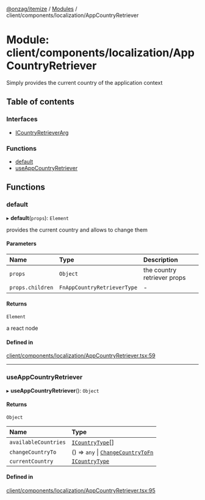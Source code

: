 [@onzag/itemize](../README.md) / [Modules](../modules.md) / client/components/localization/AppCountryRetriever

# Module: client/components/localization/AppCountryRetriever

Simply provides the current country of the application context

## Table of contents

### Interfaces

- [ICountryRetrieverArg](../interfaces/client_components_localization_AppCountryRetriever.ICountryRetrieverArg.md)

### Functions

- [default](client_components_localization_AppCountryRetriever.md#default)
- [useAppCountryRetriever](client_components_localization_AppCountryRetriever.md#useappcountryretriever)

## Functions

### default

▸ **default**(`props`): `Element`

provides the current country and allows to change them

#### Parameters

| Name | Type | Description |
| :------ | :------ | :------ |
| `props` | `Object` | the country retriever props |
| `props.children` | `FnAppCountryRetrieverType` | - |

#### Returns

`Element`

a react node

#### Defined in

[client/components/localization/AppCountryRetriever.tsx:59](https://github.com/onzag/itemize/blob/a24376ed/client/components/localization/AppCountryRetriever.tsx#L59)

___

### useAppCountryRetriever

▸ **useAppCountryRetriever**(): `Object`

#### Returns

`Object`

| Name | Type |
| :------ | :------ |
| `availableCountries` | [`ICountryType`](../interfaces/imported_resources.ICountryType.md)[] |
| `changeCountryTo` | () => `any` \| [`ChangeCountryToFn`](client_internal_providers_locale_provider.md#changecountrytofn) |
| `currentCountry` | [`ICountryType`](../interfaces/imported_resources.ICountryType.md) |

#### Defined in

[client/components/localization/AppCountryRetriever.tsx:95](https://github.com/onzag/itemize/blob/a24376ed/client/components/localization/AppCountryRetriever.tsx#L95)
